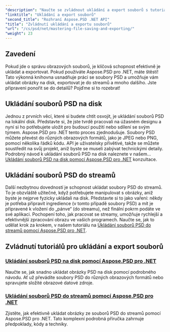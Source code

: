 ```yaml
---
"description": "Naučte se zvládnout ukládání a export souborů s tutoriály Aspose.PSD pro .NET. Snadno převádějte soubory PSD a efektivně spravujte složité obrazové datové zdroje."
"linktitle": "Ukládání a export souborů"
"second_title": "Rozhraní Aspose.PSD .NET API"
"title": "Zvládnutí ukládání a exportu souborů"
"url": "/cs/psd/net/mastering-file-saving-and-exporting/"
"weight": 23
---
```


## Zavedení

Pokud jde o správu obrazových souborů, je klíčová schopnost efektivně je ukládat a exportovat. Pokud používáte Aspose.PSD pro .NET, máte štěstí! Tato výkonná knihovna usnadňuje práci se soubory PSD a umožňuje vám ukládat obrázky na disk, exportovat je do streamů a mnoho dalšího. Jste připraveni ponořit se do detailů? Pojďme si to rozebrat!

## Ukládání souborů PSD na disk

Jednou z prvních věcí, které si budete chtít osvojit, je ukládání souborů PSD na lokální disk. Představte si, že jste tvrdě pracovali na úžasném designu a nyní si ho potřebujete uložit pro budoucí použití nebo sdílení se svým týmem. Aspose.PSD pro .NET tento proces zjednodušuje. Soubory PSD můžete převést do různých obrazových formátů, jako je JPEG nebo PNG, pomocí několika řádků kódu. API je uživatelsky přívětivé, takže se můžete soustředit na svůj projekt, aniž byste se museli zabývat technickými detaily. Podrobný návod k ukládání souborů PSD na disk naleznete v našem... [Ukládání souborů PSD na disk pomocí Aspose.PSD pro .NET](./saving-psd-files-to-disk/) konzultace.

## Ukládání souborů PSD do streamů

Další nezbytnou dovedností je schopnost ukládat soubory PSD do streamů. To je obzvláště užitečné, když potřebujete manipulovat s obrázky, aniž byste je nejprve fyzicky ukládali na disk. Představte si to jako vaření: někdy je potřeba připravit ingredience (v tomto případě soubory PSD) a mít je připravené k vložení do „pánve“ (do streamu), než finální pokrm podáte ve své aplikaci. Pochopení toho, jak pracovat se streamy, umožňuje rychlejší a efektivnější zpracování obrazu ve vašich programech. Naučte se, jak to udělat krok za krokem, v našem tutoriálu na [Ukládání souborů PSD do streamů pomocí Aspose.PSD pro .NET](./saving-psd-files-to-streams/).

## Zvládnutí tutoriálů pro ukládání a export souborů
### [Ukládání souborů PSD na disk pomocí Aspose.PSD pro .NET](./saving-psd-files-to-disk/)
Naučte se, jak snadno ukládat obrázky PSD na disk pomocí podrobného návodu. Ať už převádíte soubory PSD do různých obrazových formátů nebo spravujete složité obrazové datové zdroje.
### [Ukládání souborů PSD do streamů pomocí Aspose.PSD pro .NET](./saving-psd-files-to-streams/)
Zjistěte, jak efektivně ukládat obrázky ze souborů PSD do streamů pomocí Aspose.PSD pro .NET. Tato komplexní podrobná příručka zahrnuje předpoklady, kódy a techniky.